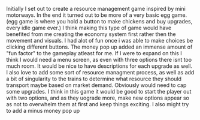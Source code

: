 Initially I set out to create a resource management game inspired by mini motorways. In the end it turned out to be more of a very basic egg game. (egg game is where you hold a button to make chickens and buy upgrades, every idle game ever.) I think making this type of game would have benefited from me creating the economy system first rather then the movement and visuals. I had alot of fun once i was able to make choices be clicking different buttons. The money pop up added an immense amount of "fun factor" to the gameplay atleast for me. If I were to expand on this I think I would need a menu screen, as even with three options there isnt too much room. It would be nice to have descriptions for each upgrade as well. I also love to add some sort of resource managment process, as well as add a bit of singularity to the trains to determine what resource they should transport maybe based on market demand. Obviously would need to cap some upgrades. I think in this game it would be good to start the player out with two options, and as they uograde more, make new options appear so as not to overwhelm them at first and keep things exciting. I also might try to add a minus money pop up